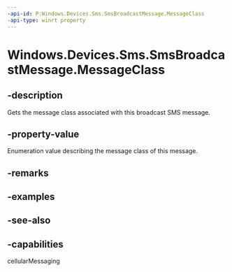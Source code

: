 ----api-id: P:Windows.Devices.Sms.SmsBroadcastMessage.MessageClass
-api-type: winrt property
---<!-- Property syntaxpublic Windows.Devices.Sms.SmsMessageClass MessageClass { get; }--># Windows.Devices.Sms.SmsBroadcastMessage.MessageClass## -descriptionGets the message class associated with this broadcast SMS message.## -property-valueEnumeration value describing the message class of this message.## -remarks## -examples## -see-also## -capabilitiescellularMessaging